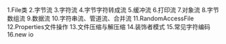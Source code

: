 1.File类
2.字节流
3.字符流
4.字节字符转成流
5.缓冲流
6.打印流
7.对象流
8.字节数组流
9.数据流
10.字符串流、管道流、合并流
11.RandomAccessFile
12.Properties文件操作
13.文件压缩与解压缩
14.装饰者模式
15.常见字符编码
16.new io
